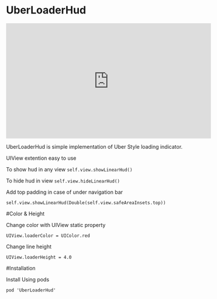 # UberLoaderHud


<iframe width="560" height="315"
src="https://www.youtube.com/embed/Pai5uLpTQKU" 
frameborder="0" 
allow="accelerometer; autoplay; encrypted-media; gyroscope; picture-in-picture" 
allowfullscreen></iframe>



UberLoaderHud is simple implementation of Uber Style loading indicator. 

UIView extention easy to use 

To show hud in any view  `self.view.showLinearHud()`

To hide hud in view `self.view.hideLinearHud()`


Add top padding in case of under navigation bar 

`self.view.showLinearHud(Double(self.view.safeAreaInsets.top))`


#Color & Height

Change color with UIView static property 

`UIView.loaderColor = UIColor.red`

Change line height

`UIView.loaderHeight = 4.0`

#Installation 

Install Using pods

`pod 'UberLoaderHud'`